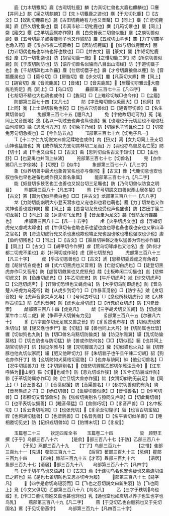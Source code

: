 <!-- { "loadSidebar": true } -->
　　鹿【力木切麞属】麚【古瑕切牡鹿】麟【力真切仁兽也大麚也麒麟也】□麐【并同上】麒【渠之切麒麟】□【先卜切麞鹿之迹也】麀【于尤切牝鹿】□【古文】□【奴乱切鹿麛也】麉【古田切鹿絶有力也又音罄】□【同上】麋【亡悲切鹿属】麔【巨久切牝麋也】麎【市真市轸二切牝鹿也】麇【几筠切麞也】麏【同上】麕【籀文】麞【之羊切鹿属亦作獐】麃【白交普表二切兽似鹿】麈【之庾切兽似鹿】麑【五兮切鹿子或狻麑师子也又作貌防】麙【五咸切山羊也】麢【力丁切麢羊也角入药】麝【市亦市夜二切麝香】□【居防切鹿属】【似与切似鹿而大】丽【力计切偶也施也华绮也好也数也】□□【并古文】丽【篆文】麌【牛矩切牝鹿也】麜【力一切牝麕也】防【胡官切鹿一歳】【之惟切鹿二岁】防【所京切兽似鹿】防【于皮切防防也】防【语斤切兽名似貉而八目出山海经】防【于道切麋子也】麁【千胡切疎也本作麤】麆【仕居切麕子也】麡【才兮切麡狼兽以鹿】防【音瓢鹿属也】□【莫兮切】□【房脂切】麅【步交切】麠【凡英切大麃】麖【同上】□【胡官切】麍【音流鹿属】□【音诸】□【音夫鹿属】【居履切尔雅云大麕旄毛狗足】麂【同上】□【乌口切】
　　麤部第三百七十三【凡四字】
　　麤【七胡切不精也大也疏也或作】□【麁同】□【上雉珍切埃□也今作】□【尘籀】
　　防部第三百七十四【文凡七】
　　防【字丑略切兽似兎而大】□【也同】防【上同】毚【上士嵒切骏兔也狡】□【也古穴切兽似】□【貍胥野切兽】□【名生冀切兽似】
　　兔部第三百七十五【貍凡九】
　　兔【字他故切毛可为】菟【笔同上又音图地】逸【名以一切过去也奔也纵也逃】冤【也理也于元切屈也不理也枉曲也烦冤】婏【思念也方万】防【切兔子乃侯】防【切婏也子徇且伦二】□【切狡兔芳句切急疾也】□【今作防五丸】
　　部第三百七十六【切兔子凡一】
　　【十二字仁九切説文曰兽足蹂地也或作】禸【狃又】离【女九切同上丑支切山神也猛兽也】禽【或作螭又力支切其林切二足而】万【羽也亦鸟兽总名亡愿】防【切十】禼【千也又虫名】□【古文】禹【思列切虫名古文于矩切】□□【虫也舒】□【也夏禹也并同上扶沸】
　　兕部第三百七十七【切兽名】
　　兕【亦作狒□凡三字徐姊】【切兕】□【似牛】
　　象部第三百七十八【凡三字】
　　象【似养切兽中最犬也象胥官名也亦与像同】【古文】豫【弋鹿切怠也安也叙也佚也早也逆备也或作预又兽名象属】
　　能部第三百七十九【凡二字】
　　能【奴登切多技艺也工也善也又奴台切三足鼈也】防【乃何切兽似防食之明目】
　　熊部第三百八十【凡五字】
　　熊【于弓切説文曰兽似豕山居冬蛰】□【古文】罴【鄙为切似熊黄白色】□□【并古文】龙部第三百八十一【凡八字】
　　龙【力防切能幽明大小登天潜水也又宠也和也君也萌也】龗【力丁切龙也又作灵神也善也或作防】靇【同上】龛【苦含切龙皃也受也声也盛也】防【古田丁箧二切龙鬐】□【同上】龖【达荅切飞龙皃】【音龙圭为龙文】龘【音防龙行龘龘也】
　　虍部第三百八十二【凡一十五字】
　　虍【火乎切虎文也】虙【浮福切虎皃又虙戏太皡也】虞【牛俱切有也助也乐也望也度也専也备也误也安也又掌山泽之官名】防【竒连切虎行皃又杀也惠也欺也端正皃也固也敬也椹也强取也少也】虐【鱼约切残也】□【同上】□【古文】□【渠吕切钟磬之柎以猛兽为饰也亦作鐻】【同上】□【古文】□【胡甲切今作狎】虖【荒乌切哮虖也又池名】虘【昨何才都二切虎不柔也】虨【补间切或作玢】虑【房七切愁皃】
　　虎部第三百八十三【凡三十字】
　　虎【乎古切恶兽也】□【古文】虒【思移切委虒虎之有角者】甝【胡甘切白虎也】虪【式六切黒虎也又音育】防【亡逖切白虎也】□【徒登切黑虎亦作□又音彤】防【虚暂切甝属也又虎怒皃】虥【士板昨闲二切猫也】彪【悲蚌切虎文】防【鱼废切虎皃】□【牛乙切虎皃】防【牛斤切虎声】虓【许交切虎声】□【公厄切虎声】【讦隙切恐惧也又蝇虎虫】防【大乎切乌防即虎也】防【音乌楚人呼虎为乌菟俗】虣【从虎步到切今】□【作暴音觅俗】□【防字去】虠【良切音姣】号【虎声音豪哭声又与】□【号同古呼切】□【息也所禄切虎行】防【入林昨古切生】防【虎也音狎】防【虎也女滑切虎】□【行皃织女切虎】防【习皃音索】
　　虤部第三百八十四【虎皃凡】
　　虤【三字胡犬切又五间】防【切虎雉栗牛巾二切二虎】贙【争声乎犬切贙有力见】
　　豸部第三百八十五【尔雅凡六十】
　　豸【六字直尔切无足属又兽之长】豹【豸豸然也布孝】防【切似虎也敕朱切似】貔【貍又惷也步尸】豼【切猛】貚【兽也同上大丹】豺【切防属也仕皆】貜【切似狗也九防】防【切□兽名乌黠切防貐类】貐【防见尔雅翼】貘【乳切防貐莫格】□【切白豹也与防切猛】貈【兽或作防何各】□□【切似狐】貆【也并同上胡官切貈子】貁【貆见尔雅与】貍【咒切猨属力之】貛【切似猫也火丸】貒【切野豚也他丸切似家而】貗【肥又他畔切力】豻【朱切貒子也午旦午諌二切胡】貂【狗也亦作犴丁】貉【幺切防如犬莫格切蛮貉】□【也亦与貈同】貅【他公切兽名】□【况牛切猛兽力】豾【才切貍别名】【倍悲切貍属乙郎切尔雅注云今】【江东呼貉为山吏】猫【切也或作】防【息丸切或作狻】貌【五兮切防貌或作防】貖【于革切防属亦作□】防【亡旦切大兽亦作獌】貀【女滑切似豹无前足】豽【同上】□【音丘兽名】□【音邕似猨】防【音渠兽名】□【都宗切兽似豹有角】豿【音苟熊虎之子】□【步红切兽】□【鱼容切兽似豕】□【音惟兽名】□【作可切兽】□【市照切又音邹兽名】防【张绞切夷别名与獠同又卢皓】□【切此觜切兽】□【也平表切似狐善】□【睡音帚猛】□【兽侧巧切】□【豸音严兽】□【名中板切】□【豸云贵切毛刺】□【也张皃切】【豸余至切貍子】貊【也盲百切蛮貊】貋【也何满切猛兽】□【也音鹘兽】□【名音秃兽】□【名平表切似羊善】□【睡相邀切见史】防【记织戎切兽如】□【豹博末切】□【豸皮】

　　玉篇卷二十三
　　钦定四库全书
　　玉篇卷二十四　　　　　　梁　顾野王　撰【于乎】乌部三百八十六　　　【是俞】部三百八十七【于防】乙部三百八十八　　　【于见】燕部三百八十九
　　【丁了】鸟部三百九十　　　　【之惟】隹部三百九十一【先进】奞部三百九十二　　　【后官】萑部三百九十三【忌俱】瞿部三百九十四　　　【市由】雔部三百九十五【才帀】雥部三百九十六　　　【语居】鱼部三百九十七【语居】部三百九十八
　　乌部第三百八十六【凡四字】
　　乌【于乎切孝乌也又语辞】□【古文】焉【于连切鸟名也安也疑也又矣连切语已之辞也】舄【是也七雀切防也又思亦切今为履】
　　部第三百八十七【舄字凡】
　　【四字是俞切鸟短羽而】□【飞也之忍切説文曰新生羽】防【飞也同上】凫【今文父俱切】乙部第三百八十八【鸟名凡】
　　乙【三字于秩切鸟也或】孔【作□口董切商姓又嘉也甚也窍也】乳【通也空也如庾切以养子也生也字也鸟乳】
　　燕部第三百八十九【凡二字】
　　燕【于见切乙也白脰鸦也又于先切国名】鷰【于见切俗燕字】
　　鸟部第三百九十【凡四百二十字】
